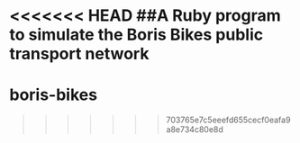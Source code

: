<<<<<<< HEAD
##A Ruby program to simulate the Boris Bikes public transport network
=======
# boris-bikes
>>>>>>> 703765e7c5eeefd655cecf0eafa9a8e734c80e8d
